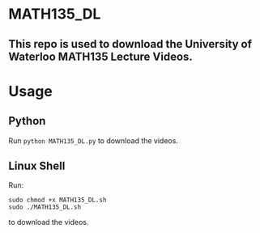 # MATH135_DL
## This repo is used to download the University of Waterloo MATH135 Lecture Videos.
# Usage
## Python
Run ```python MATH135_DL.py``` to download the videos.
## Linux Shell
Run:
```
sudo chmod +x MATH135_DL.sh
sudo ./MATH135_DL.sh
```
to download the videos.
